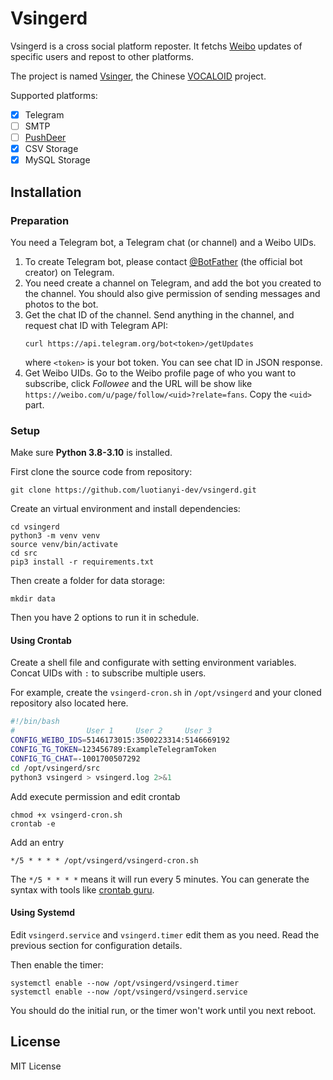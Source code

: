 # Vsingerd
Vsingerd is a cross social platform reposter. It fetchs [Weibo](https://weibo.com/) updates of specific users and repost to other platforms.

The project is named [Vsinger](https://zh.moegirl.org.cn/%E4%B8%8A%E6%B5%B7%E7%A6%BE%E5%BF%B5%E4%BF%A1%E6%81%AF%E7%A7%91%E6%8A%80%E6%9C%89%E9%99%90%E5%85%AC%E5%8F%B8#Vsinger), the Chinese [VOCALOID](https://zh.wikipedia.org/wiki/VOCALOID) project.

Supported platforms:
 - [x] Telegram
 - [ ] SMTP
 - [ ] [PushDeer](https://github.com/easychen/pushdeer)
 - [x] CSV Storage
 - [x] MySQL Storage

## Installation
### Preparation
You need a Telegram bot, a Telegram chat (or channel) and a Weibo UIDs.
 1. To create Telegram bot, please contact [@BotFather](http://t.me/BotFather) (the official bot creator) on Telegram.
 2. You need create a channel on Telegram, and add the bot you created to the channel. You should also give permission of sending messages and photos to the bot.
 3. Get the chat ID of the channel. Send anything in the channel, and request chat ID with Telegram API:
    ```
    curl https://api.telegram.org/bot<token>/getUpdates
    ```
    where `<token>` is your bot token. You can see chat ID in JSON response.
 4. Get Weibo UIDs. Go to the Weibo profile page of who you want to subscribe, click _Followee_ and the URL will be show like `https://weibo.com/u/page/follow/<uid>?relate=fans`. Copy the `<uid>` part.

### Setup
Make sure **Python 3.8-3.10** is installed.

First clone the source code from repository:

```shell
git clone https://github.com/luotianyi-dev/vsingerd.git
```

Create an virtual environment and install dependencies:

```shell
cd vsingerd
python3 -m venv venv
source venv/bin/activate
cd src
pip3 install -r requirements.txt
```

Then create a folder for data storage:

```shell
mkdir data
```

Then you have 2 options to run it in schedule.

#### Using Crontab
Create a shell file and configurate with setting environment variables. Concat UIDs with `:` to subscribe multiple users.

For example, create the `vsingerd-cron.sh` in `/opt/vsingerd` and your cloned repository also located here.

```bash
#!/bin/bash
#                User 1     User 2     User 3
CONFIG_WEIBO_IDS=5146173015:3500223314:5146669192
CONFIG_TG_TOKEN=123456789:ExampleTelegramToken
CONFIG_TG_CHAT=-1001700507292
cd /opt/vsingerd/src
python3 vsingerd > vsingerd.log 2>&1
```

Add execute permission and edit crontab

```shell
chmod +x vsingerd-cron.sh
crontab -e
```

Add an entry

```
*/5 * * * * /opt/vsingerd/vsingerd-cron.sh
```

The `*/5 * * * *` means it will run every 5 minutes. You can generate the syntax with tools like [crontab guru](https://crontab.guru/).

#### Using Systemd
Edit `vsingerd.service` and `vsingerd.timer` edit them as you need. Read the previous section for configuration details.

Then enable the timer:

```shell
systemctl enable --now /opt/vsingerd/vsingerd.timer
systemctl enable --now /opt/vsingerd/vsingerd.service
```

You should do the initial run, or the timer won't work until you next reboot.

## License
MIT License
